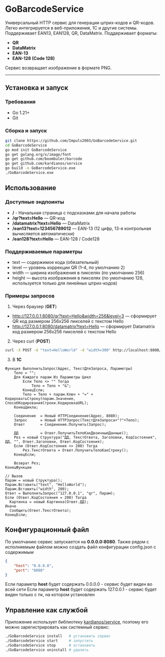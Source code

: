 # GoBarcodeService
Универсальный HTTP сервис для генерации штрих-кодов и QR-кодов. Легко интегрируется в веб-приложения, 1С и другие системы. Поддерживает EAN13, EAN128, QR, DataMatrix. Поддерживает форматы:

- **QR**
- **DataMatrix**
- **EAN-13**
- **EAN-128 (Code 128)**

Сервис возвращает изображение в формате PNG.

---

## Установка и запуск

### Требования
- Go 1.21+
- Git

### Сборка и запуск
```bash
git clone https://github.com/Impuls2003/GoBarcodeService.git
cd GoBarcodeService
go mod init GoBarcodeService
go get golang.org/x/image/font
go get github.com/boombuler/barcode
go get github.com/kardianos/service
go build -o GoBarcodeService.exe
./GoBarcodeService.exe
```

## Использование ##
### Доступные эндпоинты ###
- **/** - Начальная страница с подсказками для начала работы
- **/qr?text=Hello** — QR-код
- **/datamatrix?text=Hello** — DataMatrix
- **/ean13?text=123456789012** — EAN-13 (12 цифр, 13-я контрольная вычисляется автоматически)
- **/ean128?text=Hello** — EAN-128 / Code128

### Поддерживаемые параметры ###
- text — содержимое кода (обязательный)
- level — уровень коррекции QR (1–4, по умолчанию 2)
- width — ширина изображения в пикселях (по умолчанию 256)
- height — высота изображения в пикселях (по умолчанию 128, используется только для линейных штрих-кодов)

### Примеры запросов ###
1. Через браузер (**GET**)
- http://127.0.0.1:8080/qr?text=Hello&width=256&level=3 — сформирует QR код размером 256х256 пикселей с текстом Hello
- http://127.0.0.1:8080/datamatrix?text=Hello — сформирует Datamatrix код размером 256х256 пикселей с текстом Hello
2. Через curl (**POST**)
  ```bash
  curl -X POST -d "text=HelloWorld" -d "width=300" http://localhost:8080/ean128 --output code.png
  ```
3. В **1С**
```1C
Функция ВыполнитьЗапрос(Адрес, ТекстДляЗапроса, Параметры)
	Тело = "";
    Для Каждого парам Из Параметры Цикл
        Если Тело <> "" Тогда
            Тело = Тело + "&";
        КонецЕсли;
        Тело = Тело + парам.Ключ + "=" + КодироватьСтроку(парам.Значение, СпособКодированияСтроки.КодировкаURL);
	КонецЦикла;
	
	Соединение 	= Новый HTTPСоединение(Адрес, 8080);
	Запрос 		= Новый HTTPЗапрос(ТекстДляЗапроса+"?"+Тело);		
	Ответ 		= Соединение.Получить(Запрос);    	
	
	ДД			= Ответ.ПолучитьТелоКакДвоичныеДанные();	
	Рез = новый Структура("ДД, ТекстОтвета, Заголовки, КодСостояния", ДД, "", Ответ.Заголовки, Ответ.КодСостояния);
	Если (Ответ.КодСостояния <> 200) Тогда
		Рез.ТекстОтвета = Ответ.ПолучитьТелоКакСтроку(); 
	КонецЕсли;

	Возврат Рез;
КонецФункции

// Вызов
Парам = новый Структура();
Парам.Вставить("text", "HelloWorld");
Парам.Вставить("width", 200);
Ответ = ВыполнитьЗапрос("127.0.0.1", "qr", Парам); 
Если (Ответ.КодСостояния = 200) Тогда
  Картинка = новый Картинка(Ответ.ДД);
Иначе
  Сообщить(Ответ.ТекстОтвета);
КонецЕсли;
```
## Конфигурационный файл ##
По умолчанию сервис запускается на __0.0.0.0:8080__.
Также рядом с исполняемым файлом можно создать файл конфигурации config.json с содержимым
```json
{
	"host": "0.0.0.0",
	"port": "8080"
}
```
Если параметр __host__ будет содержать 0.0.0.0 - сервис будет виден во всей сети
Если параметр __host__ будет содержать 127.0.0.1 - сервис будет виден только с пк, на котором установлен

## Управление как службой ##
Приложение использует библиотеку [kardianos/service](https://github.com/kardianos/service), поэтому его можно зарегистрировать как системный сервис:
```bash
./GoBarcodeService install   # установить сервис
./GoBarcodeService start     # запустить
./GoBarcodeService stop      # остановить
./GoBarcodeService uninstall # удалить
```
